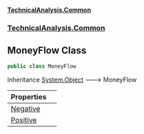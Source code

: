 #### [TechnicalAnalysis.Common](Atypical.TechnicalAnalysis.Common.md 'Atypical.TechnicalAnalysis.Common')
### [TechnicalAnalysis.Common](Atypical.TechnicalAnalysis.Common.md#TechnicalAnalysis.Common 'TechnicalAnalysis.Common')

## MoneyFlow Class

```csharp
public class MoneyFlow
```

Inheritance [System.Object](https://docs.microsoft.com/en-us/dotnet/api/System.Object 'System.Object') &#129106; MoneyFlow

| Properties | |
| :--- | :--- |
| [Negative](MoneyFlow.Negative.md 'TechnicalAnalysis.Common.MoneyFlow.Negative') | |
| [Positive](MoneyFlow.Positive.md 'TechnicalAnalysis.Common.MoneyFlow.Positive') | |
